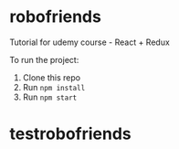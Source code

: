 # robofriends
Tutorial for udemy course - React + Redux

To run the project:

1. Clone this repo
2. Run `npm install`
3. Run `npm start`
# testrobofriends
